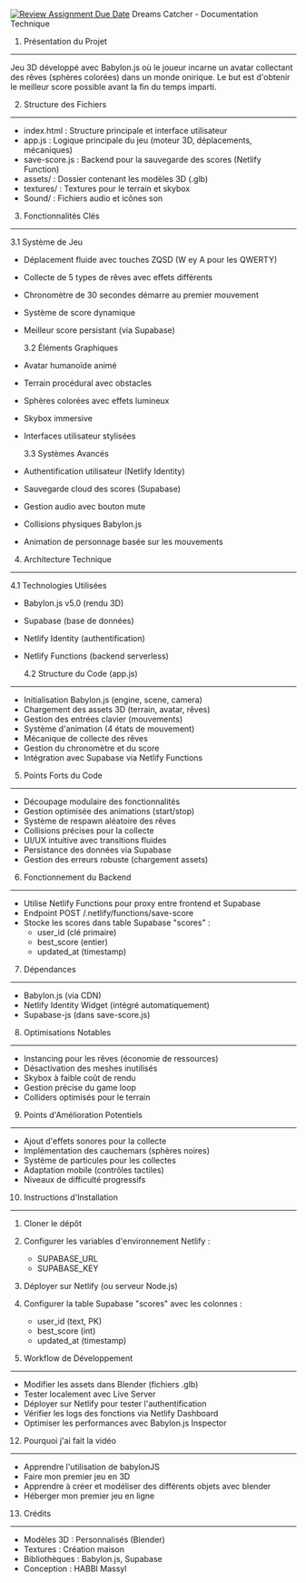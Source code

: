 [![Review Assignment Due Date](https://classroom.github.com/assets/deadline-readme-button-22041afd0340ce965d47ae6ef1cefeee28c7c493a6346c4f15d667ab976d596c.svg)](https://classroom.github.com/a/tcwhlYLU)
Dreams Catcher - Documentation Technique

1. Présentation du Projet

---

Jeu 3D développé avec Babylon.js où le joueur incarne un avatar collectant des rêves (sphères colorées) dans un monde onirique. Le but est d'obtenir le meilleur score possible avant la fin du temps imparti.

2. Structure des Fichiers

---

- index.html : Structure principale et interface utilisateur
- app.js : Logique principale du jeu (moteur 3D, déplacements, mécaniques)
- save-score.js : Backend pour la sauvegarde des scores (Netlify Function)
- assets/ : Dossier contenant les modèles 3D (.glb)
- textures/ : Textures pour le terrain et skybox
- Sound/ : Fichiers audio et icônes son

3. Fonctionnalités Clés

---

3.1 Système de Jeu

- Déplacement fluide avec touches ZQSD (W ey A pour les QWERTY)
- Collecte de 5 types de rêves avec effets différents
- Chronomètre de 30 secondes démarre au premier mouvement
- Système de score dynamique
- Meilleur score persistant (via Supabase)

  3.2 Éléments Graphiques

- Avatar humanoïde animé
- Terrain procédural avec obstacles
- Sphères colorées avec effets lumineux
- Skybox immersive
- Interfaces utilisateur stylisées

  3.3 Systèmes Avancés

- Authentification utilisateur (Netlify Identity)
- Sauvegarde cloud des scores (Supabase)
- Gestion audio avec bouton mute
- Collisions physiques Babylon.js
- Animation de personnage basée sur les mouvements

4. Architecture Technique

---

4.1 Technologies Utilisées

- Babylon.js v5.0 (rendu 3D)
- Supabase (base de données)
- Netlify Identity (authentification)
- Netlify Functions (backend serverless)

  4.2 Structure du Code (app.js)

---

- Initialisation Babylon.js (engine, scene, camera)
- Chargement des assets 3D (terrain, avatar, rêves)
- Gestion des entrées clavier (mouvements)
- Système d'animation (4 états de mouvement)
- Mécanique de collecte des rêves
- Gestion du chronomètre et du score
- Intégration avec Supabase via Netlify Functions

5. Points Forts du Code

---

- Découpage modulaire des fonctionnalités
- Gestion optimisée des animations (start/stop)
- Système de respawn aléatoire des rêves
- Collisions précises pour la collecte
- UI/UX intuitive avec transitions fluides
- Persistance des données via Supabase
- Gestion des erreurs robuste (chargement assets)

6. Fonctionnement du Backend

---

- Utilise Netlify Functions pour proxy entre frontend et Supabase
- Endpoint POST /.netlify/functions/save-score
- Stocke les scores dans table Supabase "scores" :
  - user_id (clé primaire)
  - best_score (entier)
  - updated_at (timestamp)

7. Dépendances

---

- Babylon.js (via CDN)
- Netlify Identity Widget (intégré automatiquement)
- Supabase-js (dans save-score.js)

8. Optimisations Notables

---

- Instancing pour les rêves (économie de ressources)
- Désactivation des meshes inutilisés
- Skybox à faible coût de rendu
- Gestion précise du game loop
- Colliders optimisés pour le terrain

9. Points d'Amélioration Potentiels

---

- Ajout d'effets sonores pour la collecte
- Implémentation des cauchemars (sphères noires)
- Système de particules pour les collectes
- Adaptation mobile (contrôles tactiles)
- Niveaux de difficulté progressifs

10. Instructions d'Installation

---

1. Cloner le dépôt
2. Configurer les variables d'environnement Netlify :
   - SUPABASE_URL
   - SUPABASE_KEY
3. Déployer sur Netlify (ou serveur Node.js)
4. Configurer la table Supabase "scores" avec les colonnes :

   - user_id (text, PK)
   - best_score (int)
   - updated_at (timestamp)

5. Workflow de Développement

---

- Modifier les assets dans Blender (fichiers .glb)
- Tester localement avec Live Server
- Déployer sur Netlify pour tester l'authentification
- Vérifier les logs des fonctions via Netlify Dashboard
- Optimiser les performances avec Babylon.js Inspector

12. Pourquoi j'ai fait la vidéo

---

- Apprendre l'utilisation de babylonJS
- Faire mon premier jeu en 3D
- Apprendre à créer et modéliser des différents objets avec blender
- Héberger mon premier jeu en ligne

13. Crédits

---

- Modèles 3D : Personnalisés (Blender)
- Textures : Création maison
- Bibliothèques : Babylon.js, Supabase
- Conception : HABBI Massyl
